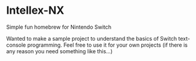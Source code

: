 # Intellex-NX
Simple fun homebrew for Nintendo Switch

Wanted to make a sample project to understand the basics of Switch text-console programming. Feel free to use it for your own projects (if there is any reason you need something like this...)
